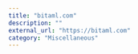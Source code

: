 ```yaml
---
title: "bitaml.com"
description: ""
external_url: "https://bitaml.com"
category: "Miscellaneous"
---
```

